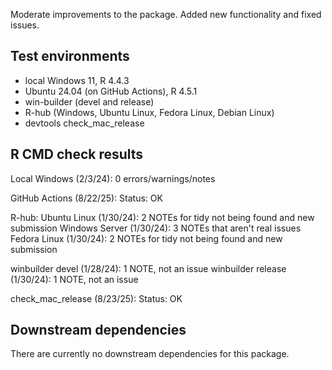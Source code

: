 Moderate improvements to the package.
Added new functionality and fixed issues.

## Test environments

* local Windows 11, R 4.4.3
* Ubuntu 24.04 (on GitHub Actions), R 4.5.1
* win-builder (devel and release)
* R-hub (Windows, Ubuntu Linux, Fedora Linux, Debian Linux)
* devtools check_mac_release


## R CMD check results

Local Windows (2/3/24): 0 errors/warnings/notes

GitHub Actions (8/22/25): Status: OK

R-hub:
Ubuntu Linux (1/30/24): 2 NOTEs for tidy not being found and new submission
Windows Server (1/30/24): 3 NOTEs that aren't real issues
Fedora Linux (1/30/24): 2 NOTEs for tidy not being found and new submission

winbuilder devel (1/28/24): 1 NOTE, not an issue
winbuilder release (1/30/24): 1 NOTE, not an issue

check_mac_release (8/23/25): Status: OK

## Downstream dependencies

There are currently no downstream dependencies for this package.
